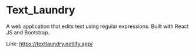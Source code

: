 # Text_Laundry

A web application that edits text using regular expressions. Built with React JS and Bootstrap.

Link: https://textlaundry.netlify.app/
